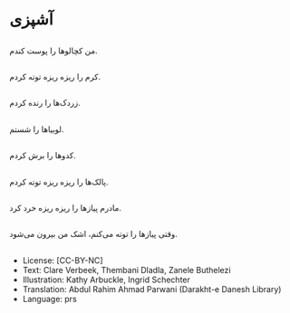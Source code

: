 # آشپزی

##
من کچالوها را پوست کندم.

##
کرم را ریزه ریزه توته کردم.

##
زردک‌ها را رنده کردم.

##
لوبیاها را شستم.

##
کدوها را برش کردم.

##
پالک‌ها را ریزه ریزه توته کردم.

##
مادرم پیازها را ریزه ریزه خرد کرد.

##
وقتی پیازها را توته می‌کنم، اشک من بیرون می‌شود.

##
* License: [CC-BY-NC]
* Text: Clare Verbeek, Thembani Dladla, Zanele Buthelezi
* Illustration: Kathy Arbuckle, Ingrid Schechter
* Translation: Abdul Rahim Ahmad Parwani (Darakht-e Danesh Library)
* Language: prs
